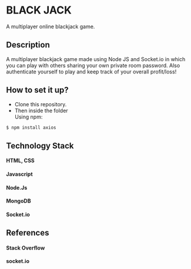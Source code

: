 # BLACK JACK

A multiplayer online blackjack game.


## Description
  A multiplayer blackjack game made using Node JS and Socket.io in which you can play with others sharing your own private room password. 
Also authenticate yourself to play and keep track of your overall profit/loss!

## How to set it up?
- Clone this repository.
- Then inside the folder  
Using npm:

```bash
$ npm install axios
```

## Technology Stack
#### HTML, CSS
#### Javascript
#### Node.Js 
#### MongoDB 
#### Socket.io 

## References
#### Stack Overflow
#### socket.io

